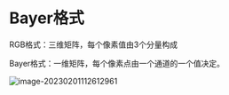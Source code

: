 # Bayer格式

RGB格式：三维矩阵，每个像素值由3个分量构成

Bayer格式：一维矩阵，每个像素点由一个通道的一个值决定。

![image-20230201112612961](C:\Users\12768\AppData\Roaming\Typora\typora-user-images\image-20230201112612961.png)